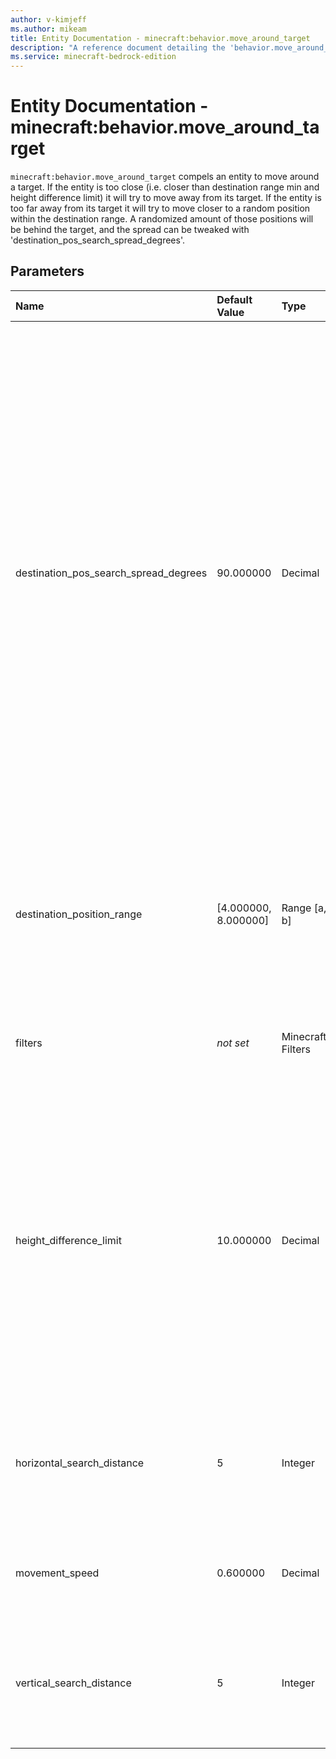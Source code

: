 ```yaml
---
author: v-kimjeff
ms.author: mikeam
title: Entity Documentation - minecraft:behavior.move_around_target
description: "A reference document detailing the 'behavior.move_around_target' entity goal"
ms.service: minecraft-bedrock-edition
---
```



# Entity Documentation - minecraft:behavior.move_around_target

`minecraft:behavior.move_around_target` compels an entity to move around a target. If the entity is too close (i.e. closer than destination range min and height difference limit) it will try to move away from its target. If the entity is too far away from its target it will try to move closer to a random position within the destination range. A randomized amount of those positions will be behind the target, and the spread can be tweaked with 'destination_pos_search_spread_degrees'.

## Parameters

|Name |Default Value |Type |Description |
|:----------|:----------|:----------|:----------|
| destination_pos_search_spread_degrees| 90.000000| Decimal| This angle (in degrees) is used for controlling the spread when picking a destination position behind the target. A zero spread angle means the destination position will be straight behind the target with no variance. A 90 degree spread angle means the destination position can be up to 45 degrees to the left and to the right of the position straight behind the target's view direction.|
| destination_position_range| [4.000000, 8.000000]| Range [a, b]| The range of distances from the target entity within which the goal should look for a position to move the owner entity to.|
| filters| *not set*| Minecraft Filters| Conditions that need to be met for the behavior to start.|
| height_difference_limit| 10.000000| Decimal| Distance in height (in blocks) between the owner entity and the target has to be less than this value when owner checks if it is too close and should move away from the target. This value needs to be bigger than zero for the move away logic to trigger.|
| horizontal_search_distance| 5| Integer| Horizontal search distance (in blocks) when searching for a position to move away from target.|
| movement_speed| 0.600000| Decimal| The speed with which the entity should move to its target position.|
| vertical_search_distance| 5| Integer| Vertical search distance (in blocks) when searching for a position to move away from target.|
